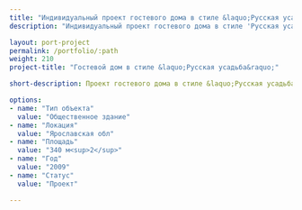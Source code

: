 ```yaml
---
title: "Индивидуальный проект гостевого дома в стиле &laquo;Русская усадьба&raquo;"
description: "Индивидуальный проект гостевого дома в стиле 'Русская усадьба&raquo; от архитектурного бюро А510. Индивидуальное проектирование на заказ."

layout: port-project
permalink: /portfolio/:path
weight: 210
project-title: "Гостевой дом в стиле &laquo;Русская усадьба&raquo;"

short-description: Проект гостевого дома в стиле &laquo;Русская усадьба&raquo;. На 1м этаже распологается обеденный зал и комнаты отдыха для гостей охотохозяйства. На 2м этаже распологаются гостевые спальни.

options:
- name: "Тип объекта"
  value: "Общественное здание"
- name: "Локация"
  value: "Ярославская обл"
- name: "Площадь"
  value: "340 м<sup>2</sup>"
- name: "Год"
  value: "2009"
- name: "Статус"
  value: "Проект"

---
```

